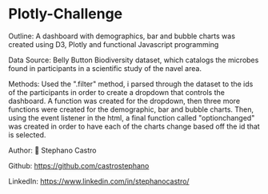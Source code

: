 # Plotly-Challenge

Outline: A dashboard with demographics, bar and bubble charts was created using D3, Plotly and functional Javascript programming 

Data Source: Belly Button Biodiversity dataset, which catalogs the microbes found in participants in a scientific study of the navel area.

Methods: Used the ".filter" method, i parsed through the dataset to the ids of the participants in order to create a dropdown that controls the dashboard.
A function was created for the dropdown, then three more functions were created for the demographic, bar and bubble charts.
Then, using the event listener in the html, a final function called "optionchanged" was created in order to have each of the charts change based off the id that is selected.

Author: 
👤 Stephano Castro

Github: https://github.com/castrostephano


LinkedIn: https://www.linkedin.com/in/stephanocastro/
